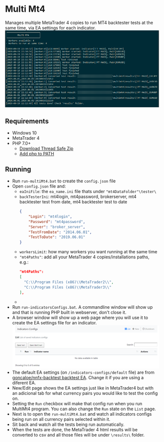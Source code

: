 # Multi Mt4
Manages multiple MetaTrader 4 copies to run MT4 backtester tests at the same time, via EA settings for each indicator.
![](https://github.com/pedrofsantoscom/multi-mt4/raw/master/running.png)

## Requirements
- Windows 10
- MetaTrader 4
- PHP 7.0+
  - [Download Thread Safe Zip](https://windows.php.net/download)
  - [Add php to PATH](https://john-dugan.com/add-php-windows-path-variable/)

## Running

- Run `run-multiMt4.bat` to create the `config.json` file
- Open `config.json` file and:
  - `eaIniFile`: the `ea_name.ini` file thats under `"mt4DataFolder"\tester\`
  - `backTesterIni`: mt4login, mt4password, brokerserver, mt4 backtester test from date, mt4 backtester test to date
    ```json
    {
        "Login": "mt4login",
        "Password": "mt4password",
        "Server": "broker_server",
        "TestFromDate": "2014.06.01",
        "TestToDate": "2019.06.01"
    }
    ```
  - `workersLimit`: how many workers you want running at the same time
  - `"mt4Paths"`: add all your MetaTrader 4 copies/installations paths, e.g.:
    ```json
    "mt4Paths": 
    [
      "C:\\Program Files (x86)\\MetaTrader2\\", 
      "C:\\Program Files (x86)\\MetaTrader3\\"
    ],
    ```
  - 
- Run `run-indicatorsConfigs.bat`. A commandline window will show up and that is running PHP built in webserver, don't close it.
- A browser window will show up a web page where you will use it to create the EA settings file for an indicator.
![](https://github.com/pedrofsantoscom/multi-mt4/raw/master/indicatorsConfigs.png)
- The default EA settings (on `/indicators-configs/default` file) are from [goncaloe/nnfx-backtest backtest EA](https://github.com/goncaloe/nnfx-backtest). Change it if you are using a diferent EA.
- New/Edit page shows the EA settings just like in MetaTrader4 but with an adicional tab for what currency pairs you would like to test the config on.
- Setting the `Run` checkbox will make that config run when you run MultiMt4 program. You can also change the `Run` state on the `List` page.
- Next is to open the `run-multiMt4.bat` and watch all indicators configs being run on all currency pairs selected within it.
- Sit back and watch all the tests being run automatically.
- When the tests are done, the MetaTrader 4 html results will be converted to csv and all those files will be under `\results\` folder.
